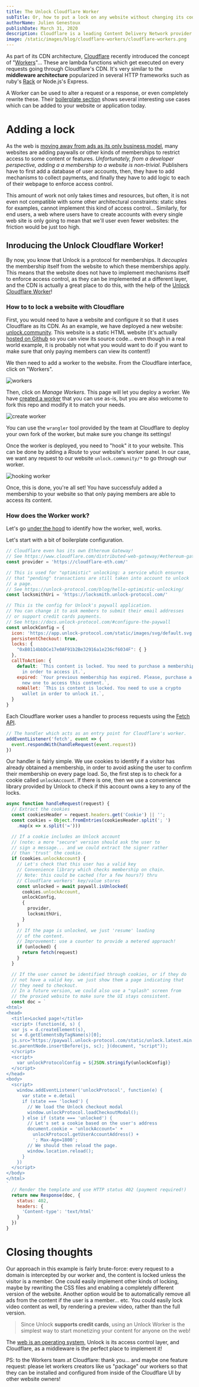 ```yaml
---
title: The Unlock Cloudflare Worker
subTitle: Or, how to put a lock on any website without changing its code!
authorName: Julien Genestoux
publishDate: March 31, 2020
description: Cloudflare is a leading Content Delivery Network provider. Web sites and application can use Cloudflare to add a layer between consumers and their applications in order to increase delivery speed, reduce the impact of attacks... or, add an Unlock lock!
image: /static/images/blog/cloudflare-workers/cloudflare-workers.png
---
```


As part of its CDN architecture, [Cloudflare](https://cloudflare.com) recently introduced the concept of "[Workers](https://workers.cloudflare.com/)"... These are lambda functions which get executed on every requests going through Cloudflare's CDN. It's very similar to the **middleware architecture** popularized in several HTTP frameworks such as ruby's [Rack](https://github.com/rack/rack) or Node.js's Express.

A Worker can be used to alter a request or a response, or even completely rewrite these. Their [boilerplate section](https://developers.cloudflare.com/workers/templates) shows several interesting use cases which can be added to your website or application today.

# Adding a lock

As the web is [moving away from ads as its only business model](https://medium.com/unlock-protocol/the-end-of-the-ad-supported-web-d4d093fb462f), many websites are adding paywalls or other kinds of memberships to restrict access to some content or features. _Unfortunately, from a developer perspective, adding a a membership to a website is non-trivial_. Publishers have to first add a database of user accounts, then, they have to add mechanisms to collect payments, and finally they have to add logic to each of their webpage to enforce access control.

This amount of work not only takes times and resources, but often, it is not even not compatible with some other architectural constraints: static sites for examples, cannot implement this kind of access control...  Similarly, for end users, a web where users have to create accounts with every single web site is only going to mean that we'll user even fewer websites: the friction would be just too high.

## Inroducing the Unlock Cloudflare Worker!

By now, you know that Unlock is a protocol for memberships. It _decouples_ the membership itself from the website to which these memberships apply. This means that the website does not have to implement mechanisms itself to enforce access control, as they can be implemented at a different layer, and the CDN is actually a great place to do this, with the help of the [Unlock Cloudflare Worker](https://github.com/unlock-protocol/cloudflare-worker)!

### How to to lock a website with Cloudflare

First, you would need to have a website and configure it so that it uses Cloudflare as its CDN. As an example, we have deployed a new website: [unlock.community](https://unlock.community). This website is a static HTML website (it's actually [hosted on Github](https://github.com/unlock-protocol/community/) so you can view its source code... even though in a real world example, it is probably not what you would want to do if you want to make sure that only paying members can view its content!)

We then need to add a worker to the website. From the Cloudflare interface, click on "Workers".

![workers](/static/images/blog/cloudflare-workers/workers.png)

Then, click on *Manage Workers*. This page will let you deploy a worker. We have [created a worker](https://github.com/unlock-protocol/cloudflare-worker) that you can use as-is, but you are also welcome to fork this repo and modify it to match your needs.

![create worker](/static/images/blog/cloudflare-workers/create-worker.png)

You can use the `wrangler` tool provided by the team at Cloudflare to deploy your own fork of the worker, but make sure you change its settings!

Once the worker is deployed, you need to "hook" it to your website. This can be done by adding a _Route_ to your website's worker panel. In our case, we want any request to our website `unlock.community/*` to go through our worker.

![hooking worker](/static/images/blog/cloudflare-workers/hooking-worker.png)

Once, this is done, you're all set! You have successfuly added a membership to your website so that only paying members are able to access its content.


### How does the Worker work?

Let's go [under the hood](https://github.com/unlock-protocol/cloudflare-worker/blob/master/src/index.js) to identify how the worker, well, works.

Let's start with a bit of boilerplate configuration.

```javascript
// Cloudflare even has its own Ethereum Gateway!
// See https://www.cloudflare.com/distributed-web-gateway/#ethereum-gateway
const provider = 'https://cloudflare-eth.com/'

// This is used for "optimistic" unlocking: a service which ensures
// that "pending" transactions are still taken into account to unlock
// a page.
// See https://unlock-protocol.com/blog/hello-optimistic-unlocking/
const locksmithUri = 'https://locksmith.unlock-protocol.com/'

// This is the config for Unlock's paywall application.
// You can change it to ask members to submit their email addresses
// or support credit cards payments.
// See https://docs.unlock-protocol.com/#configure-the-paywall
const unlockConfig = {
  icon: 'https://app.unlock-protocol.com/static/images/svg/default.svg',
  persistentCheckout: true,
  locks: {
    "0xB0114bbDCe17e0AF91b2Be32916a1e236cf6034F": { }
  },
  callToAction: {
    default: `This content is locked. You need to purchase a membership
      in order to access it.`,
    expired: `Your previous membership has expired. Please, purchase a
      new one to access this content.`,
    noWallet: `This is content is locked. You need to use a crypto
      wallet in order to unlock it.`,
  }
}
```


Each Cloudflare worker uses a handler to process requests using the [Fetch API](https://developer.mozilla.org/en-US/docs/Web/API/Fetch_API).

```javascript
// The handler which acts as an entry point for Cloudflare's worker.
addEventListener('fetch', event => {
  event.respondWith(handleRequest(event.request))
})
```

Our handler is fairly simple. We use cookies to identify if a visitor has already obtained a membership, in order to avoid asking the user to confirm their membership on every page load. So, the first step is to check for a cookie called `unlockAccount`. If there is one, then we use a convenience library provided by Unlock to check if this account owns a key to any of the locks.

```javascript
async function handleRequest(request) {
  // Extract the cookies
  const cookiesHeader = request.headers.get('Cookie') || '';
  const cookies = Object.fromEntries(cookiesHeader.split('; ')
    .map(x => x.split('=')))

  // If a cookie includes an Unlock account
  // (note: a more "secure" version should ask the user to
  // sign a message... and we could extract the signer rather
  // than 'trust' the cookie.
  if (cookies.unlockAccount) {
    // Let's check that this user has a valid key
    // Convenience library which checks membership on chain.
    // Note: this could be cached (for a few hours?) thru
    // Cloudflare workers' key/value stores
    const unlocked = await paywall.isUnlocked(
      cookies.unlockAccount,
      unlockConfig,
      {
        provider,
        locksmithUri,
      }
    )
    // If the page is unlocked, we just 'resume' loading
    // of the content.
    // Improvement: use a counter to provide a metered approach!
    if (unlocked) {
      return fetch(request)
    }
  }

  // If the user cannot be identified through cookies, or if they do
  // not have a valid key. we just show them a page indicating that
  // they need to checkout.
  // In a future version, we could also use a "splash" screen from
  // the proxied website to make sure the UI stays consistent.
  const doc = `
<html>
<head>
  <title>Locked page!</title>
  <script> (function(d, s) {
  var js = d.createElement(s),
  sc = d.getElementsByTagName(s)[0];
  js.src="https://paywall.unlock-protocol.com/static/unlock.latest.min.js";
  sc.parentNode.insertBefore(js, sc); }(document, "script"));
  </script>
  <script>
    var unlockProtocolConfig = ${JSON.stringify(unlockConfig)}
  </script>
</head>
<body>
  <script>
    window.addEventListener('unlockProtocol', function(e) {
      var state = e.detail
      if (state === 'locked') {
        // We load the Unlock checkout modal
        window.unlockProtocol.loadCheckoutModal();
      } else if (state === 'unlocked') {
        // Let's set a cookie based on the user's address
        document.cookie = 'unlockAccount=' +
          unlockProtocol.getUserAccountAddress() +
          '; Max-Age=1800';
        // We should then reload the page.
        window.location.reload();
      }
    })
  </script>
</body>
</html>
`
  // Render the template and use HTTP status 402 (payment required!)
  return new Response(doc, {
    status: 402,
    headers: {
      'Content-type': 'text/html'
    }
  })
}
```

# Closing thoughts

Our approach in this example is fairly brute-force: every request to a domain is intercepted by our worker and,
the content is locked unless the visitor is a member. One could easily implement other kinds of locking,
maybe by rewriting the CSS files and enabling a completely different version of the website. Another option would be to automatically remove all ads from the content if the user is a member... etc. You could easily lock video content as well, by rendering a preview video, rather than the full version.

> Since Unlock **supports credit cards**, using an Unlock Worker is the simplest way to start monetizing your content for anyone on the web!

The [web is an operating system](https://unlock-protocol.com/blog/access-control-primitive/), Unlock is its access control layer, and Cloudflare, as a middleware is the perfect place to implement it!


PS: to the Workers team at Cloudflare: thank you... and maybe one feature request: please let workers creators like us "package" our workers so that they can be installed and configured from inside of the Cloudflare UI by other website owners!
